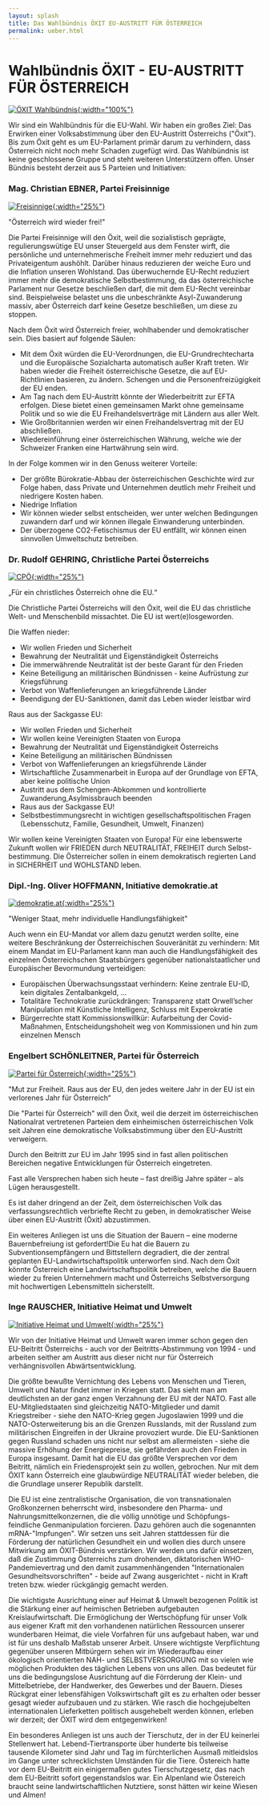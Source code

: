 ```yaml
---
layout: splash
title: Das Wahlbündnis ÖXIT EU-AUSTRITT FÜR ÖSTERREICH
permalink: ueber.html
---
```

# Wahlbündnis ÖXIT - EU-AUSTRITT FÜR ÖSTERREICH

[![ÖXIT Wahlbündnis]({{site.url}}{{site.baseurl}}/assets/images/2024-03-06-ÖXIT-removebg-preview.png){:width="100%"}](https://youtu.be/ZefRfP1KP0E)

Wir sind ein Wahlbündnis für die EU-Wahl. Wir haben ein großes Ziel:
Das Erwirken einer Volksabstimmung über den EU-Austritt Österreichs ("Öxit").
Bis zum Öxit geht es um EU-Parlament primär darum zu verhindern, dass Österreich nicht noch mehr Schaden zugefügt wird. 
Das Wahlbündnis ist keine geschlossene Gruppe und steht weiteren Unterstützern offen.
Unser Bündnis besteht derzeit aus 5 Parteien und Initiativen:

### Mag. Christian EBNER, Partei Freisinnige

[![Freisinnige]({{site.url}}{{site.baseurl}}/assets/images/2024-02-25-Freisinnige-Logo.svg){:width="25%"}](https://freisinnige.at)

"Österreich wird wieder frei!"

Die Partei Freisinnige will den Öxit, weil die sozialistisch geprägte, regulierungswütige EU unser Steuergeld aus dem Fenster wirft, die persönliche und unternehmerische Freiheit immer mehr reduziert und das Privateigentum aushöhlt. Darüber hinaus reduzieren der weiche Euro und die Inflation unseren Wohlstand. Das überwuchernde EU-Recht reduziert immer mehr die demokratische Selbstbestimmung, da das österreichische Parlament nur Gesetze beschließen darf, die mit dem EU-Recht vereinbar sind. Beispielweise belastet uns die unbeschränkte Asyl-Zuwanderung massiv, aber Österreich darf keine Gesetze beschließen, um diese zu stoppen.

Nach dem Öxit wird Österreich freier, wohlhabender und demokratischer sein. Dies basiert auf folgende Säulen:

* Mit dem Öxit würden die EU-Verordnungen, die EU-Grundrechtecharta und die Europäische Sozialcharta automatisch außer Kraft treten. Wir haben wieder die Freiheit österreichische Gesetze, die auf EU-Richtlinien basieren, zu ändern. Schengen und die Personenfreizügigkeit der EU enden.
* Am Tag nach dem EU-Austritt könnte der Wiederbeitritt zur EFTA erfolgen. Diese bietet einen gemeinsamen Markt ohne gemeinsame Politik und so wie die EU Freihandelsverträge mit Ländern aus aller Welt.
* Wie Großbritannien werden wir einen Freihandelsvertrag mit der EU abschließen.
* Wiedereinführung einer österreichischen Währung, welche wie der Schweizer Franken eine Hartwährung sein wird. 

In der Folge kommen wir in den Genuss weiterer Vorteile:

* Der größte Bürokratie-Abbau der österreichischen Geschichte wird zur Folge haben, dass Private und Unternehmen deutlich mehr Freiheit und niedrigere Kosten haben.
* Niedrige Inflation
* Wir können wieder selbst entscheiden, wer unter welchen Bedingungen zuwandern darf und wir können illegale Einwanderung unterbinden.
* Der überzogene CO2-Fetischismus der EU entfällt, wir können einen sinnvollen Umweltschutz betreiben.

### Dr. Rudolf GEHRING, Christliche Partei Österreichs

[![CPÖ]({{site.url}}{{site.baseurl}}/assets/images/cpoe.png){:width="25%"}](https://christlichepartei.at)

„Für ein christliches Österreich ohne die EU.“

Die Christliche Partei Österreichs will den Öxit, weil die EU das christliche Welt- und Menschenbild missachtet. Die EU ist wert(e)losgeworden.

Die Waffen nieder:

* Wir wollen Frieden und Sicherheit
* Bewahrung der Neutralität und Eigenständigkeit Österreichs
* Die immerwährende Neutralität ist der beste Garant für den Frieden
* Keine Beteiligung an militärischen Bündnissen - keine Aufrüstung zur Kriegsführung
* Verbot von Waffenlieferungen an kriegsführende Länder
* Beendigung der EU-Sanktionen, damit das Leben wieder leistbar wird

Raus aus der Sackgasse EU:

* Wir wollen Frieden und Sicherheit
* Wir wollen keine Vereinigten Staaten von Europa
* Bewahrung der Neutralität und Eigenständigkeit Österreichs
* Keine Beteiligung an militärischen Bündnissen
* Verbot von Waffenlieferungen an kriegsführende Länder
* Wirtschaftliche Zusammenarbeit in Europa auf der Grundlage von EFTA, aber keine politische Union
* Austritt aus dem Schengen-Abkommen und kontrollierte Zuwanderung,Asylmissbrauch beenden
* Raus aus der Sackgasse EU!
* Selbstbestimmungsrecht in wichtigen gesellschaftspolitischen Fragen (Lebensschutz, Familie, Gesundheit, Umwelt, Finanzen)

Wir wollen keine Vereinigten Staaten von Europa!
Für eine lebenswerte Zukunft wollen wir FRIEDEN durch NEUTRALITÄT, FREIHEIT durch Selbst-bestimmung.
Die Österreicher sollen in einem demokratisch regierten Land in SICHERHEIT und WOHLSTAND leben.

### Dipl.-Ing. Oliver HOFFMANN, Initiative demokratie.at

[![demokratie.at]({{site.url}}{{site.baseurl}}/assets/images/2023-03-31-Tempel.svg){:width="25%"}](https://demokratie.at)

"Weniger Staat, mehr individuelle Handlungsfähigkeit"

Auch wenn ein EU-Mandat vor allem dazu genutzt werden sollte, eine weitere Beschränkung der Österreichischen Souveränität zu verhindern: Mit einem Mandat im EU-Parlament kann man auch die Handlungsfähigkeit des einzelnen Österreichschen Staatsbürgers gegenüber nationalstaatlicher und Europäischer Bevormundung verteidigen:

* Europäischen Überwachsungsstaat verhindern: Keine zentrale EU-ID, kein digitales Zentalbankgeld, …
* Totalitäre Technokratie zurückdrängen: Transparenz statt Orwell’scher Manipulation mit Künstliche Intelligenz, Schluss mit Experokratie
* Bürgerrechte statt Kommissionswillkür: Aufarbeitung der Covid-Maßnahmen, Entscheidungshoheit weg von Kommissionen und hin zum einzelnen Mensch

### Engelbert SCHÖNLEITNER, Partei für Österreich

[![Partei für Österreich]({{site.url}}{{site.baseurl}}/assets/images/parteifrsterreich1.webp){:width="25%"}](https://www.parteioesterreich.at)

"Mut zur Freiheit. Raus aus der EU, den jedes weitere Jahr in der EU ist ein verlorenes Jahr für Österreich“

Die "Partei für Österreich" will den Öxit, weil die derzeit im österreichischen Nationalrat vertretenen Parteien dem einheimischen österreichischen Volk seit Jahren eine demokratische Volksabstimmung über den EU-Austritt verweigern.

Durch den Beitritt zur EU im Jahr 1995 sind in fast allen politischen Bereichen negative Entwicklungen für Österreich eingetreten.

Fast alle Versprechen haben sich heute – fast dreißig Jahre später – als Lügen herausgestellt.

Es ist daher dringend an der Zeit, dem österreichischen Volk das verfassungsrechtlich verbriefte Recht zu geben, in demokratischer Weise über einen EU-Austritt (Öxit) abzustimmen.

Ein weiteres Anliegen ist uns die Situation der Bauern – eine moderne Bauernbefreiung ist gefordert!Die Eu hat die Bauern zu Subventionsempfängern und Bittstellern degradiert, die der zentral geplanten EU-Landwirtschaftspolitik unterworfen sind. Nach dem Öxit könnte Österreich eine Landwirtschaftspolitik betreiben, welche die Bauern wieder zu freien Unternehmern macht und Österreichs Selbstversorgung mit hochwertigen Lebensmitteln sicherstellt.

### Inge RAUSCHER, Initiative Heimat und Umwelt

[![Initiative Heimat und Umwelt]({{site.url}}{{site.baseurl}}/assets/images/2024-02-20-Heimat-Umwelt-Logo.svg){:width="25%"}](https://heimat-und-umwelt.at)

Wir von der Initiative Heimat und Umwelt waren immer schon gegen den EU-Beitritt Österreichs - auch vor der Beitritts-Abstimmung von 1994 - und arbeiten seither am Austritt aus dieser nicht nur für Österreich verhängnisvollen Abwärtsentwicklung.

Die größte bewußte Vernichtung des Lebens von Menschen und Tieren, Umwelt und Natur findet immer in Kriegen statt. Das sieht man am deutlichsten an der ganz engen Verzahnung der EU mit  der NATO. Fast alle EU-Mitgliedstaaten sind gleichzeitig NATO-Mitglieder und damit Kriegstreiber - siehe den NATO-Krieg gegen Jugoslawien 1999 und die NATO-Osterweiterung bis an die Grenzen Russlands, mit der Russland zum militärischen Eingreifen in der Ukraine provoziert wurde. Die EU-Sanktionen gegen Russland schaden uns nicht nur selbst am allermeisten - siehe die massive Erhöhung der Energiepreise, sie gefährden auch den Frieden in Europa insgesamt. Damit hat die EU das größte Versprechen vor dem Beitritt, nämlich ein Friedensprojekt sein zu wollen, gebrochen. Nur mit dem ÖXIT kann Österreich eine glaubwürdige NEUTRALITÄT wieder beleben, die die Grundlage unserer Republik darstellt.

Die EU ist eine zentralistische Organisation, die von transnationalen Großkonzernen beherrscht wird, insbesondere den Pharma- und Nahrungsmittelkonzernen, die die völlig unnötige und Schöpfungs-feindliche Genmanipulation forcieren. Dazu gehören auch die sogenannten mRNA-"Impfungen". Wir setzen uns seit Jahren stattdessen für die Förderung der natürlichen Gesundheit ein und wollen dies durch unsere Mitwirkung am ÖXIT-Bündnis verstärken. Wir werden uns dafür einsetzen, daß die Zustimmung Österreichs zum drohenden, diktatorischen  WHO-Pandemievertrag und den damit zusammenhängenden "Internationalen Gesundheitsvorschriften" - beide auf Zwang ausgerichtet - nicht in Kraft treten bzw. wieder rückgängig gemacht werden.

Die wichtigste Ausrichtung einer auf Heimat & Umwelt bezogenen Politik ist die Stärkung einer auf heimischen Betrieben aufgebauten Kreislaufwirtschaft. Die Ermöglichung der  Wertschöpfung für unser Volk aus eigener Kraft mit den vorhandenen natürlichen Ressourcen unserer wunderbaren Heimat, die viele Vorfahren für uns aufgebaut haben, war und  ist für uns deshalb Maßstab unserer Arbeit. Unsere wichtigste Verpflichtung gegenüber unseren Mitbürgern sehen wir im Wiederaufbau einer ökologisch orientierten  NAH- und SELBSTVERSORGUNG  mit so vielen wie möglichen Produkten  des täglichen Lebens von uns allen. Das bedeutet für uns die bedingungslose Ausrichtung auf die Förrderung der Klein- und Mittelbetriebe, der Handwerker, des Gewerbes und der Bauern. Dieses Rückgrat einer lebensfähigen Volkswirtschaft gilt es zu erhalten oder besser gesagt wieder aufzubauen und zu stärken. Wie rasch die hochgejubelten internationalen Lieferketten politisch ausgehebelt werden können, erleben wir derzeit; der ÖXIT wird dem entgegenwirken!

Ein  besonderes Anliegen ist uns auch der Tierschutz, der in der EU keinerlei Stellenwert hat. Lebend-Tiertransporte über hunderte bis teilweise tausende Kilometer sind Jahr und Tag im fürchterlichen Ausmaß mitleidslos im Gange unter schrecklichsten Umständen für die Tiere. Östereich  hatte vor dem EU-Beitritt  ein einigermaßen gutes Tierschutzgesetz, das nach dem EU-Beitritt  sofort gegenstandslos war. Ein Alpenland wie Östereich braucht seine landwirtschaftlichen Nutztiere,  sonst hätten wir keine Wiesen und Almen!
